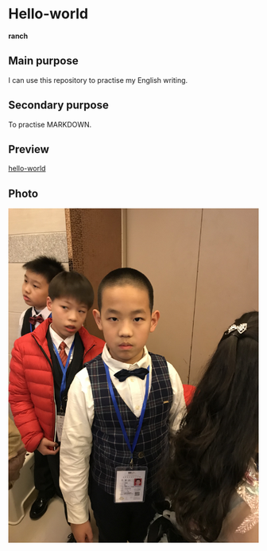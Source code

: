 # Hello-world
**ranch**

## Main purpose
I can use this repository to practise my English writing.

## Secondary purpose
To practise MARKDOWN.

## Preview
[hello-world](https://ranchia.github.io/hello-world/index.html)

## Photo
![](https://github.com/ranchia/hello-world/blob/master/IMG_0126.JPG)
